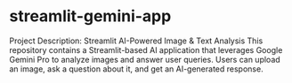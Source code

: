 # streamlit-gemini-app
Project Description: Streamlit AI-Powered Image &amp; Text Analysis This repository contains a Streamlit-based AI application that leverages Google Gemini Pro to analyze images and answer user queries. Users can upload an image, ask a question about it, and get an AI-generated response.
